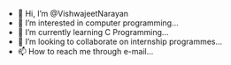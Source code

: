 - 👋 Hi, I’m @VishwajeetNarayan
- 👀 I’m interested in computer programming...
- 🌱 I’m currently learning C Programming...
- 💞️ I’m looking to collaborate on internship programmes...
- 📫 How to reach me through e-mail...

<!---
VishwajeetNarayan/VishwajeetNarayan is a ✨ special ✨ repository because its `README.md` (this file) appears on your GitHub profile.
You can click the Preview link to take a look at your changes.
--->
